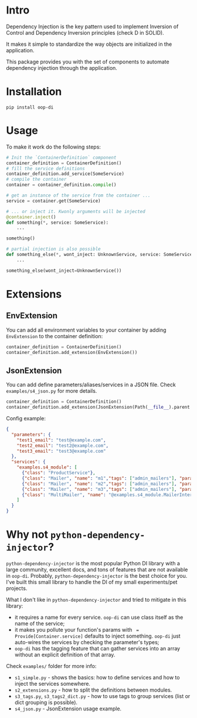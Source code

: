 Intro
===

Dependency Injection is the key pattern used to implement Inversion of Control and Dependency Inversion principles 
(check D in SOLID).

It makes it simple to standardize the way objects are initialized in the application.

This package provides you with the set of components to automate dependency injection through the application.

Installation
===

`pip install oop-di`

Usage
===

To make it work do the following steps:

```python
# Init the `ContainerDefinition` component
container_definition = ContainerDefinition()
# fill the service definitions
container_definition.add_service(SomeService)
# compile the container
container = container_definition.compile()

# get an instance of the service from the container ...
service = container.get(SomeService)

# ... or inject it. Kwonly arguments will be injected
@container.inject()
def something(*, service: SomeService):
    ...

something()

# partial injection is also possible
def something_else(*, wont_inject: UnknownService, service: SomeService):
    ...

something_else(wont_inject=UnknownService())
```

Extensions
===

EnvExtension
---

You can add all environment variables to your container by adding `EnvExtension` to the container definition:

```python
container_definition = ContainerDefinition()
container_definition.add_extension(EnvExtension())
```

JsonExtension
---

You can add define parameters/aliases/services in a JSON file.
Check `examples/s4_json.py` for more details.

```python
container_definition = ContainerDefinition()
container_definition.add_extension(JsonExtension(Path(__file__).parent / "config.json"))
```

Config example:

```json
{
  "parameters": {
    "test1_email": "test@example.com",
    "test2_email": "test2@example.com",
    "test3_email": "test3@example.com"
  },
  "services": {
    "examples.s4_module": [
      {"class": "ProductService"},
      {"class": "Mailer", "name": "m1","tags": ["admin_mailers"], "parameters": {"from_email": "test1_email"}},
      {"class": "Mailer", "name": "m2","tags": ["admin_mailers"], "parameters": {"from_email": "test2_email"}},
      {"class": "Mailer", "name": "m3","tags": ["admin_mailers"], "parameters": {"from_email": "test3_email"}},
      {"class": "MultiMailer", "name": "@examples.s4_module.MailerInterface","parameters": {"mailers": "#admin_mailers"}}
    ]
  }
}
```


Why not `python-dependency-injector`?
===

`python-dependency-injector` is the most popular Python DI library with a large community, excellent docs, and tons
of features that are not available in `oop-di`. Probably, `python-dependency-injector` is the best choice for you.
I've built this small library to handle the DI of my small experiments/pet projects.

What I don't like in `python-dependency-injector` and tried to mitigate in this library:

- it requires a name for every service. `oop-di` can use class itself as the name of the service;
- it makes you pollute your function's params with ` = Provide[Container.service]` defaults to inject something. 
`oop-di` just auto-wires the services by checking the parameter's types;
- `oop-di` has the tagging feature that can gather services into an array without an explicit definition of that array.


Check `examples/` folder for more info:

- `s1_simple.py` - shows the basics: how to define services and how to inject the services somewhere.
- `s2_extensions.py` - how to split the definitions between modules.
- `s3_tags.py`, `s3_tags2_dict.py` - how to use tags to group services (list or dict grouping is possible).
- `s4_json.py` - JsonExtension usage example.